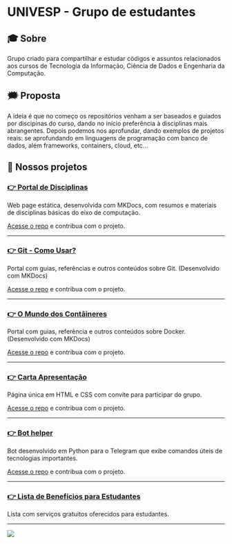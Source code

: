 # UNIVESP - Grupo de estudantes

## :mortar_board: Sobre
Grupo criado para compartilhar e estudar códigos e assuntos relacionados aos cursos de Tecnologia da Informação,  Ciência de Dados e Engenharia da Computação. 

## :right_anger_bubble:	 Proposta
A ideia é que no começo os repositórios venham a ser baseados e guiados por discipinas do curso, dando no início preferência à disciplinas mais abrangentes. Depois podemos nos aprofundar, dando exemplos de projetos reais: se aprofundando em linguagens de programação com  banco de dados, além frameworks, containers, cloud, etc... 


## 🚀 Nossos projetos

### [:point_right: Portal de Disciplinas](https://univesp-computacao.github.io/portal-disciplinas/)

Web page estática, desenvolvida com MKDocs, com resumos e materiais de disciplinas básicas do eixo de computação. 

[Acesse o repo](https://github.com/Univesp-Computacao/segundo_semestre) e contribua com o projeto.

---


### [:point_right: Git - Como Usar?](https://univesp-computacao.github.io/git-como-usar/)

Portal com guias, referências e outros conteúdos sobre Git. (Desenvolvido com MKDocs)

[Acesse o repo](https://github.com/Univesp-Computacao/git-como-usar) e contribua com o projeto.

---

### [:point_right: O Mundo dos Contâineres](https://univesp-computacao.github.io/o_mundo_dos_conteineres/)

Portal com guias, referência e outros conteúdos sobre Docker.(Desenvolvido com MKDocs)

[Acesse o repo](https://univesp-computacao.github.io/o_mundo_dos_conteineres/) e contribua com o projeto.

---

### [:point_right: Carta Apresentação](https://univesp-computacao.github.io/carta_apresentacao/)

Página única em HTML e CSS com convite para participar do grupo.

[Acesse o repo](https://github.com/Univesp-Computacao/carta_apresentacao) e contribua com o projeto.

---

### [:point_right: Bot helper](https://t.me/univespgithub/230)

Bot desenvolvido em Python para o Telegram que exibe comandos úteis de tecnologias importantes.

[Acesse o repo](https://github.com/Univesp-Computacao/bot_help) e contribua com o projeto.

---
### [:point_right: Lista de Benefícios para Estudantes](https://github.com/Univesp-Computacao/lista-beneficios-estudantes)

Lista com serviços gratuitos oferecidos para estudantes.

---



![](https://komarev.com/ghpvc/?username=Univesp-Computacao)
